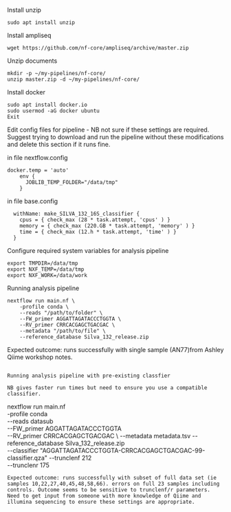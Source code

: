 Install unzip
```
sudo apt install unzip
```
Install ampliseq
```
wget https://github.com/nf-core/ampliseq/archive/master.zip
```
Unzip documents
```
mkdir -p ~/my-pipelines/nf-core/
unzip master.zip -d ~/my-pipelines/nf-core/
```
Install docker
```
sudo apt install docker.io
sudo usermod -aG docker ubuntu
Exit
```

Edit config files for pipeline - NB not sure if these settings are required. Suggest trying to download and run the pipeline without these modifications and delete this section if it runs fine. 

in file nextflow.config

```
docker.temp = 'auto'
    env {
      JOBLIB_TEMP_FOLDER="/data/tmp"
    }
```
in file base.config

```
  withName: make_SILVA_132_16S_classifier {
    cpus = { check_max (28 * task.attempt, 'cpus' ) }
    memory = { check_max (220.GB * task.attempt, 'memory' ) }
    time = { check_max (12.h * task.attempt, 'time' ) }
  }

```
Configure required system variables for analysis pipeline

```
export TMPDIR=/data/tmp
export NXF_TEMP=/data/tmp
export NXF_WORK=/data/work
```

Running analysis pipeline

```
nextflow run main.nf \
    -profile conda \
    --reads "/path/to/folder" \
    --FW_primer AGGATTAGATACCCTGGTA \
    --RV_primer CRRCACGAGCTGACGAC \
    --metadata "/path/to/file" \
    --reference_database Silva_132_release.zip
```
Expected outcome: runs successfully with single sample (AN77)from Ashley Qiime workshop notes.  

```

Running analysis pipeline with pre-existing classfier

NB gives faster run times but need to ensure you use a compatible classifier.  

```
nextflow run main.nf \
    -profile conda \
    --reads datasub \
    --FW_primer AGGATTAGATACCCTGGTA \
    --RV_primer CRRCACGAGCTGACGAC \ 
    --metadata metadata.tsv 
    --reference_database Silva_132_release.zip \
    --classifier "AGGATTAGATACCCTGGTA-CRRCACGAGCTGACGAC-99-classifier.qza"  --trunclenf 212 \
    --trunclenr 175
```
Expected outcome: runs successfully with subset of full data set (ie samples 10,22,27,40,45,48,58,66). errors on full 23 samples including controls. Outcome seems to be sensitive to trunclenf/r parameters. Need to get input from someone with more knowledge of Qiime and illumina sequencing to ensure these settings are appropriate. 



